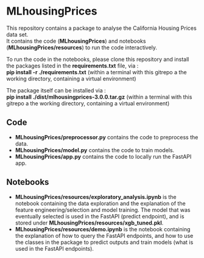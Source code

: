 # MLhousingPrices

This repository contains a package to analyse the California Housing Prices data set.  
It contains the code (**MLhousingPrices**) and notebooks (**MLhousingPrices/resources**) to run the code interactively.   
   
To run the code in the notebooks, please clone this repository and install the packages listed in the **requirements.txt** file, via :   
**pip install -r ./requirements.txt** (within a terminal with this gitrepo a the working directory, containing a virtual environment)
   
The package itself can be installed via :    
**pip install ./dist/mlhousingprices-3.0.0.tar.gz**  (within a terminal with this gitrepo a the working directory, containing a virtual environment)

## Code
* **MLhousingPrices/preprocessor.py** contains the code to preprocess the data.
* **MLhousingPrices/model.py** contains the code to train models.
* **MLhousingPrices/app.py** contains the code to locally run the FastAPI app.

## Notebooks
* **MLhousingPrices/resources/exploratory_analysis.ipynb** is the notebook containing the data exploration and the explanation of the feature engineering/selection and model training. 
The model that was eventually selected is used in the FastAPI (predict endpoint), and is stored under **MLhousingPrices/resources/xgb_tuned.pkl**.
* **MLhousingPrices/resources/demo.ipynb** is the notebook containing the explanation of how to query the FastAPI endpoints, and how to use the classes in the package to predict outputs and train models (what is used in the FastAPI endpoints).

